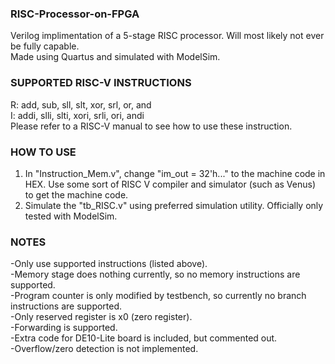 ### RISC-Processor-on-FPGA ###
Verilog implimentation of a 5-stage RISC processor. Will most likely not ever be fully capable.   
Made using Quartus and simulated with ModelSim.

### SUPPORTED RISC-V INSTRUCTIONS ###
R: add, sub, sll, slt, xor, srl, or, and   
I: addi, slli, slti, xori, srli, ori, andi  
Please refer to a RISC-V manual to see how to use these instruction.

### HOW TO USE ###
1. In "Instruction_Mem.v", change "im_out = 32'h..." to the machine code in HEX. Use some sort of RISC V compiler and simulator (such as Venus) to get the machine code.
2. Simulate the "tb_RISC.v" using preferred simulation utility. Officially only tested with ModelSim.

### NOTES ###
-Only use supported instructions (listed above).   
-Memory stage does nothing currently, so no memory instructions are supported.   
-Program counter is only modified by testbench, so currently no branch instructions are supported.   
-Only reserved register is x0 (zero register).   
-Forwarding is supported.    
-Extra code for DE10-Lite board is included, but commented out.   
-Overflow/zero detection is not implemented.    
